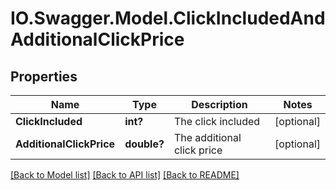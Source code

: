 # IO.Swagger.Model.ClickIncludedAndAdditionalClickPrice
## Properties

Name | Type | Description | Notes
------------ | ------------- | ------------- | -------------
**ClickIncluded** | **int?** | The click included | [optional] 
**AdditionalClickPrice** | **double?** | The additional click price | [optional] 

[[Back to Model list]](../README.md#documentation-for-models) [[Back to API list]](../README.md#documentation-for-api-endpoints) [[Back to README]](../README.md)

